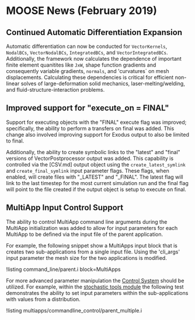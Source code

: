 # MOOSE News (February 2019)

## Continued Automatic Differentiation Expansion

Automatic differentiation can now be conducted for `VectorKernels`, `NodalBCs`,
`VectorNodalBCs`, `IntegratedBCs`, and `VectorIntegratedBCs`. Additionally, the
framework now calculates the dependence of important finite element quanitites
like `JxW`, shape function gradients and consequently variable gradients,
`normals`, and 'curvatures` on mesh displacements. Calculating these
dependencies is critical for efficient non-linear solves of large-deformation
solid mechanics, laser-melting/welding, and fluid-structure-interaction
problems.

## Improved support for "execute_on = FINAL"

Support for executing objects with the "FINAL" execute flag was improved; specifically, the ability
to perform a transfers on final was added. This change also involved improving support for Exodus
output to also be limited to final.

Additionally, the ability to create symbolic links to the "latest" and "final" versions of
VectorPostprocessor output was added. This capability is controlled via the [CSV.md] output object
using the `create_latest_symlink` and `create_final_symlink` input parameter flags. These flags,
when enabled, will create files with "_LATEST" and "_FINAL". The latest flag will link to the last
timestep for the most current simulation run and the final flag will point to the file created
if the output object is setup to execute on final.

## MultiApp Input Control Support

The ability to control MultiApp command line arguments during the MultiApp initialization was
added to allow for input parameters for each MultiApp to be defined via the input file of the
parent application.

For example, the following snippet show a MultiApps input block that is creates two sub-applications
from a single input file. Using the 'cli_args' input parameter the mesh size for the two
applications is modified.

!listing command_line/parent.i block=MultiApps

For more advanced parameter manipulation the [Control System](Controls/index.md) should be utilized.
For example, within the [stochastic tools module](stochastic_tools/index.md) the following test
demonstrates the ability to set input parameters within the sub-applications with values from a
distribution.

!listing multiapps/commandline_control/parent_multiple.i
